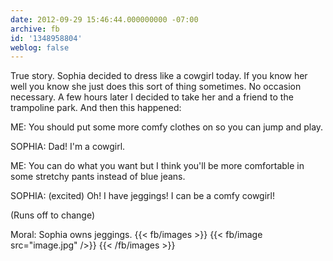 ```yaml
---
date: 2012-09-29 15:46:44.000000000 -07:00
archive: fb
id: '1348958804'
weblog: false
---
```


True story. Sophia decided to dress like a cowgirl today. If you know her well you know she just does this sort of thing sometimes. No occasion necessary. A few hours later I decided to take her and a friend to the trampoline park. And then this happened:

ME: You should put some more comfy clothes on so you can jump and play. 

SOPHIA: Dad! I'm a cowgirl. 

ME: You can do what you want but I think you'll be more comfortable in some stretchy pants instead of blue jeans. 

SOPHIA: (excited) Oh! I have jeggings! I can be a comfy cowgirl!

(Runs off to change)

Moral: Sophia owns jeggings.
{{< fb/images >}}
{{< fb/image src="image.jpg" />}}
{{< /fb/images >}}

